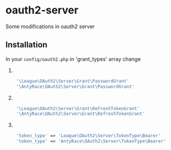 # oauth2-server
Some modifications in oauth2 server

## Installation

In your `config/oauth2.php` in 'grant_types' array change

1.
```php
    '\League\OAuth2\Server\Grant\PasswordGrant'
    '\AntyRace\OAuth2\Server\Grant\PasswordGrant'
```

2.
```php
    '\League\OAuth2\Server\Grant\RefreshTokenGrant'
    '\AntyRace\OAuth2\Server\Grant\RefreshTokenGrant'
```

3.
```php
    'token_type' => 'League\OAuth2\Server\TokenType\Bearer'
    'token_type' => 'AntyRace\OAuth2\Server\TokenType\Bearer'
```
